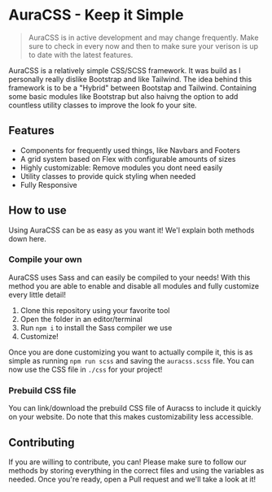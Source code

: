 # AuraCSS - Keep it Simple
> AuraCSS is in active development and may change frequently. Make sure to check in every now and then to make sure your verison is up to date with the latest features.

AuraCSS is a relatively simple CSS/SCSS framework. It was build as I personally really dislike Bootstrap and like Tailwind. The idea behind this framework is to be a "Hybrid"
between Bootstap and Tailwind. Containing some basic modules like Bootstrap but also haivng the option to add countless utility classes to improve the look fo your site.

## Features
- Components for frequently used things, like Navbars and Footers
- A grid system based on Flex with configurable amounts of sizes
- Highly customizable: Remove modules you dont need easily
- Utility classes to provide quick styling when needed
- Fully Responsive

## How to use
Using AuraCSS can be as easy as you want it! We'l explain both methods down here.

### Compile your own
AuraCSS uses Sass and can easily be compiled to your needs! With this method you are able to enable and disable all modules and fully customize every little detail!
1. Clone this repository using your favorite tool
2. Open the folder in an editor/terminal
3. Run `npm i` to install the Sass compiler we use
4. Customize!

Once you are done customizing you want to actually compile it, this is as simple as running `npm run scss` and saving the `auracss.scss` file. You can now use the CSS file in `./css` for your project!

### Prebuild CSS file
You can link/download the prebuild CSS file of Auracss to include it quickly on your website. Do note that this makes customizability less accessible.

## Contributing
If you are willing to contribute, you can! Please make sure to follow our methods by storing everything in the correct files and using the variables as needed. Once you're ready, open a Pull request and we'll take a look at it!
